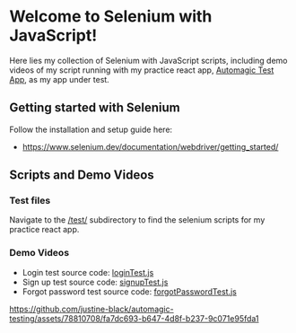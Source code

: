 # Welcome to Selenium with JavaScript!

Here lies my collection of Selenium with JavaScript scripts, including demo videos of my script running with my practice react app, [Automagic Test App](../my-app-to-test/frontend), as my app under test.

## Getting started with Selenium

Follow the installation and setup guide here:

- https://www.selenium.dev/documentation/webdriver/getting_started/

## Scripts and Demo Videos

### Test files

Navigate to the [/test/](test/) subdirectory to find the selenium scripts for my practice react app.

### Demo Videos

- Login test source code: [loginTest.js](test/loginTest.js)
- Sign up test source code: [signupTest.js](test/signupTest.js)
- Forgot password test source code: [forgotPasswordTest.js](test/forgotPasswordTest.js)



https://github.com/justine-black/automagic-testing/assets/78810708/fa7dc693-b647-4d8f-b237-9c071e95fda1

